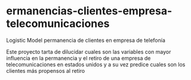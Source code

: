 # ermanencias-clientes-empresa-telecomunicaciones
Logistic Model permanencia de clientes en empresa de telefonía

Este proyecto tarta de dilucidar cuales son las variables con mayor influencia en la permanencia y el retiro de una empresa de telecomunicaciones en estados unidos y a su vez predice cuales son los clientes más propensos al retiro
